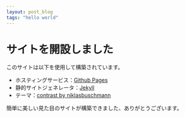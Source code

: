 ```yaml
---
layout: post_blog
tags: "hello world"
---
```



# サイトを開設しました

このサイトは以下を使用して構築されています。

- ホスティングサービス：[Github Pages](https://docs.github.com/en/pages)
- 静的サイトジェネレータ：[Jekyll](https://jekyllrb.com/)
- テーマ：[contrast by niklasbuschmann](https://github.com/niklasbuschmann/contrast)

簡単に美しい見た目のサイトが構築できました、ありがとうございます。